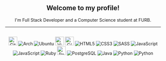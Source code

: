 <div align="center">
  
  ## Welcome to my profile!
  
  I'm Full Stack Developer and a Computer Science student at FURB.
  ___
<div style="display: inline_block"><br>
  <img align center alt="Git" height="28" src="https://img.shields.io/badge/-fff?style=flat-square&logo=git&logoColor=F1502F">
  <img align center alt="Arch" src="https://img.shields.io/badge/Arch-linux-1793d1?style=for-the-badge&logo=archlinux&logoColor=&Color=1793d1">
  <img align center alt="Ubuntu" src="https://img.shields.io/badge/Ubuntu-dd4814?style=for-the-badge&logo=ubuntu&logoColor=white">
  <img align center alt="Vim" height="28" src="https://img.shields.io/badge/-ddd?style=falat-square&logo=vim&logoColor=black">
  <img align center alt="C/C++" height="28" src="https://img.shields.io/badge/-00599C?style=flat&logo=c%2B%2B&logoColor=white">
  <img align center alt="HTML5" src="https://img.shields.io/badge/HTML5-E34F26?style=for-the-badge&logo=html5&logoColor=white">
  <img align center alt="CSS3" src="https://img.shields.io/badge/CSS3-264de4?style=for-the-badge&logo=css3&logoColor=white">
  <img align center alt="SASS" src="https://img.shields.io/badge/Sass-CC6699?style=for-the-badge&logo=sass&logoColor=white">
  <img align center alt="JavaScript"  src="https://img.shields.io/badge/JavaScript-F7DF1E?style=for-the-badge&logo=javascript&logoColor=black">
  <img align center alt="JavaScript"  src="https://img.shields.io/badge/JQuery-0769ad?style=for-the-badge&logo=jquery&logoColor=#0769ad">
  <img align center alt="Ruby" src="https://img.shields.io/badge/Ruby-9b111e?style=for-the-badge&logo=ruby&logoColor=white">
  <img align center alt="RoR" height="28" src="https://img.shields.io/badge/-white?style=flat-square&logo=ruby-on-rails&logoColor=cc0000&border:2px%20solid%20red">
  <img align center alt="PostgreSQL" src="https://img.shields.io/badge/PostgreSQL-336791?style=for-the-badge&logo=postgresql&logoColor=fff">
  <img align center alt="Java" src="https://img.shields.io/badge/Java-f89820?style=for-the-badge&logo=java&logoColor=f89820fff&Color=">
  <img align center alt="Python" src="https://img.shields.io/badge/Python-306998?style=for-the-badge&logo=python&logoColor=FFD43B">
  <img align center alt="Python" src="https://img.shields.io/badge/Heroku-430098?style=for-the-badge&logo=heroku&logoColor=white">
  
<div>
